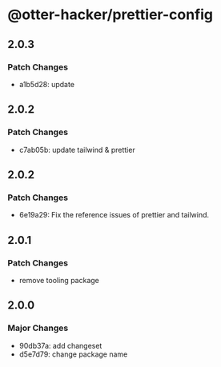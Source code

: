 # @otter-hacker/prettier-config

## 2.0.3

### Patch Changes

- a1b5d28: update

## 2.0.2

### Patch Changes

- c7ab05b: update tailwind & prettier

## 2.0.2

### Patch Changes

- 6e19a29: Fix the reference issues of prettier and tailwind.

## 2.0.1

### Patch Changes

- remove tooling package

## 2.0.0

### Major Changes

- 90db37a: add changeset
- d5e7d79: change package name
